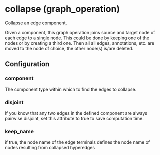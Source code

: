 # collapse (graph_operation)

Collapse an edge component,

Given a component, this graph operation joins source and target node of each
edge to a single node. This could be done by keeping one of the nodes or by
creating a third one. Then all all edges, annotations, etc. are moved to the
node of choice, the other node(s) is/are deleted.

## Configuration

###  component

The component type within which to find the edges to collapse.

###  disjoint

If you know that any two edges in the defined component are always pairwise disjoint, set this attribute to true to save computation time.

###  keep_name

if true, the node name of the edge terminals defines the node name of nodes resulting from collapsed hyperedges

